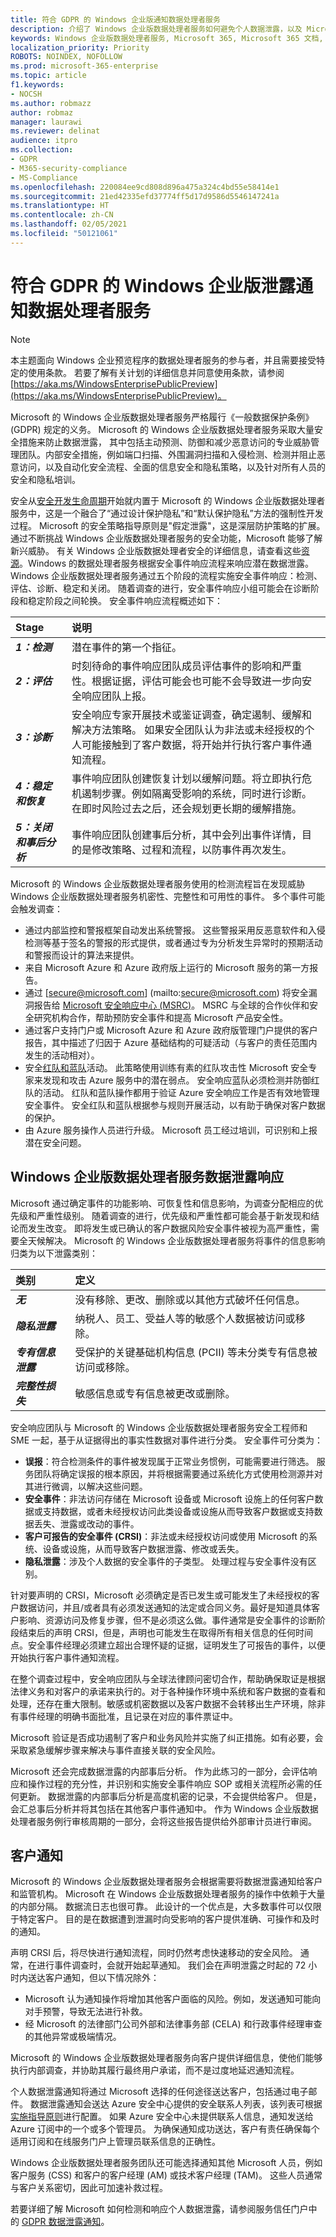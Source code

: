 ```yaml
---
title: 符合 GDPR 的 Windows 企业版通知数据处理者服务
description: 介绍了 Windows 企业版数据处理者服务如何避免个人数据泄露，以及 Microsoft 如何在出现数据泄露时响应和通知用户。
keywords: Windows 企业版数据处理者服务, Microsoft 365, Microsoft 365 文档, GDPR
localization_priority: Priority
ROBOTS: NOINDEX, NOFOLLOW
ms.prod: microsoft-365-enterprise
ms.topic: article
f1.keywords:
- NOCSH
ms.author: robmazz
author: robmaz
manager: laurawi
ms.reviewer: delinat
audience: itpro
ms.collection:
- GDPR
- M365-security-compliance
- MS-Compliance
ms.openlocfilehash: 220084ee9cd808d896a475a324c4bd55e58414e1
ms.sourcegitcommit: 21ed42335efd37774ff5d17d9586d5546147241a
ms.translationtype: HT
ms.contentlocale: zh-CN
ms.lasthandoff: 02/05/2021
ms.locfileid: "50121061"
---
```

# <a name="data-processor-service-for-windows-enterprise-breach-notification-under-the-gdpr"></a>符合 GDPR 的 Windows 企业版泄露通知数据处理者服务

>[!NOTE]
>本主题面向 Windows 企业预览程序的数据处理者服务的参与者，并且需要接受特定的使用条款。 若要了解有关计划的详细信息并同意使用条款，请参阅 [https://aka.ms/WindowsEnterprisePublicPreview](https://aka.ms/WindowsEnterprisePublicPreview)。

Microsoft 的 Windows 企业版数据处理者服务严格履行《一般数据保护条例》(GDPR) 规定的义务。 Microsoft 的 Windows 企业版数据处理者服务采取大量安全措施来防止数据泄露， 其中包括主动预测、防御和减少恶意访问的专业威胁管理团队。内部安全措施，例如端口扫描、外围漏洞扫描和入侵检测、检测并阻止恶意访问，以及自动化安全流程、全面的信息安全和隐私策略，以及针对所有人员的安全和隐私培训。 

安全从[安全开发生命周期](https://www.microsoft.com/sdl/)开始就内置于 Microsoft 的 Windows 企业版数据处理者服务中，这是一个融合了“通过设计保护隐私”和“默认保护隐私”方法的强制性开发过程。 Microsoft 的安全策略指导原则是"假定泄露"，这是深层防护策略的扩展。 通过不断挑战 Windows 企业版数据处理者服务的安全功能，Microsoft 能够了解新兴威胁。 有关 Windows 企业版数据处理者安全的详细信息，请查看这些[资源](https://www.microsoft.com/TrustCenter/Security/windows10-security)。Windows 的数据处理者服务根据安全事件响应流程来响应潜在数据泄露。 Windows 企业版数据处理者服务通过五个阶段的流程实施安全事件响应：检测、评估、诊断、稳定和关闭。 随着调查的进行，安全事件响应小组可能会在诊断阶段和稳定阶段之间轮换。 安全事件响应流程概述如下： 

|**Stage**|**说明**|
|:------- |:------------- |
| ***1：检测*** | 潜在事件的第一个指征。 |
| ***2：评估*** | 时刻待命的事件响应团队成员评估事件的影响和严重性。根据证据，评估可能会也可能不会导致进一步向安全响应团队上报。 |
| ***3：诊断*** | 安全响应专家开展技术或鉴证调查，确定遏制、缓解和解决方法策略。 如果安全团队认为非法或未经授权的个人可能接触到了客户数据，将开始并行执行客户事件通知流程。 |
| ***4：稳定和恢复*** | 事件响应团队创建恢复计划以缓解问题。将立即执行危机遏制步骤。例如隔离受影响的系统，同时进行诊断。在即时风险过去之后，还会规划更长期的缓解措施。 |
| ***5：关闭和事后分析*** | 事件响应团队创建事后分析，其中会列出事件详情，目的是修改策略、过程和流程，以防事件再次发生。 |

Microsoft 的 Windows 企业版数据处理者服务使用的检测流程旨在发现威胁 Windows 企业版数据处理者服务机密性、完整性和可用性的事件。 多个事件可能会触发调查：

- 通过内部监控和警报框架自动发出系统警报。 这些警报采用反恶意软件和入侵检测等基于签名的警报的形式提供，或者通过专为分析发生异常时的预期活动和警报而设计的算法来提供。
- 来自 Microsoft Azure 和 Azure 政府版上运行的 Microsoft 服务的第一方报告。
- 通过 [secure@microsoft.com] (mailto:secure@microsoft.com) 将安全漏洞报告给 [Microsoft 安全响应中心 (MSRC)](https://technet.microsoft.com/security/dn440717)。 MSRC 与全球的合作伙伴和安全研究机构合作，帮助预防安全事件和提高 Microsoft 产品安全性。
- 通过客户支持门户或 Microsoft Azure 和 Azure 政府版管理门户提供的客户报告，其中描述了归因于 Azure 基础结构的可疑活动（与客户的责任范围内发生的活动相对）。
- 安全[红队和蓝队](https://azure.microsoft.com/blog/red-teaming-using-cutting-edge-threat-simulation-to-harden-the-microsoft-enterprise-cloud/)活动。 此策略使用训练有素的红队攻击性 Microsoft 安全专家来发现和攻击 Azure 服务中的潜在弱点。 安全响应蓝队必须检测并防御红队的活动。 红队和蓝队操作都用于验证 Azure 安全响应工作是否有效地管理安全事件。 安全红队和蓝队根据参与规则开展活动，以有助于确保对客户数据的保护。
- 由 Azure 服务操作人员进行升级。 Microsoft 员工经过培训，可识别和上报潜在安全问题。

## <a name="data-processor-service-for-windows-enterprise-data-breach-response"></a>Windows 企业版数据处理者服务数据泄露响应

 Microsoft 通过确定事件的功能影响、可恢复性和信息影响，为调查分配相应的优先级和严重性级别。 随着调查的进行，优先级和严重性都可能会基于新发现和结论而发生改变。 即将发生或已确认的客户数据风险安全事件被视为高严重性，需要全天候解决。 Microsoft 的 Windows 企业版数据处理者服务将事件的信息影响归类为以下泄露类别：

| **类别** | **定义** |
|:------------ |:-------------- |
| ***无*** | 没有移除、更改、删除或以其他方式破坏任何信息。 |
| ***隐私泄露*** | 纳税人、员工、受益人等的敏感个人数据被访问或移除。 |
| ***专有信息泄露*** | 受保护的关键基础机构信息 (PCII) 等未分类专有信息被访问或移除。 |
| ***完整性损失*** | 敏感信息或专有信息被更改或删除。 |

安全响应团队与 Microsoft 的 Windows 企业版数据处理者服务安全工程师和 SME 一起，基于从证据得出的事实性数据对事件进行分类。 安全事件可分类为：

- **误报**：符合检测条件的事件被发现属于正常业务惯例，可能需要进行筛选。 服务团队将确定误报的根本原因，并将根据需要通过系统化方式使用检测源并对其进行微调，以解决这些问题。
- **安全事件**：非法访问存储在 Microsoft 设备或 Microsoft 设施上的任何客户数据或支持数据，或者未经授权访问此类设备或设施从而导致客户数据或支持数据丢失、泄露或改动的事件。
- **客户可报告的安全事件 (CRSI)**：非法或未经授权访问或使用 Microsoft 的系统、设备或设施，从而导致客户数据泄露、修改或丢失。
- **隐私泄露**：涉及个人数据的安全事件的子类型。 处理过程与安全事件没有区别。

 针对要声明的 CRSI，Microsoft 必须确定是否已发生或可能发生了未经授权的客户数据访问，并且/或者具有必须发送通知的法定或合同义务。最好是知道具体客户影响、资源访问及修复步骤，但不是必须这么做。事件通常是安全事件的诊断阶段结束后的声明 CRSI，但是，声明也可能发生在取得所有相关信息的任何时间点。安全事件经理必须建立超出合理怀疑的证据，证明发生了可报告的事件，以便开始执行客户事件通知流程。

在整个调查过程中，安全响应团队与全球法律顾问密切合作，帮助确保取证是根据法律义务和对客户的承诺来执行的。对于各种操作环境中系统和客户数据的查看和处理，还存在重大限制。敏感或机密数据以及客户数据不会转移出生产环境，除非有事件经理的明确书面批准，且记录在对应的事件票证中。

Microsoft 验证是否成功遏制了客户和业务风险并实施了纠正措施。如有必要，会采取紧急缓解步骤来解决与事件直接关联的安全风险。

Microsoft 还会完成数据泄露的内部事后分析。 作为此练习的一部分，会评估响应和操作过程的充分性，并识别和实施安全事件响应 SOP 或相关流程所必需的任何更新。 数据泄露的内部事后分析是高度机密的记录，不会提供给客户。 但是，会汇总事后分析并将其包括在其他客户事件通知中。 作为 Windows 企业版数据处理者服务例行审核周期的一部分，会将这些报告提供给外部审计员进行审阅。

## <a name="customer-notice"></a>客户通知

Microsoft 的 Windows 企业版数据处理者服务会根据需要将数据泄露通知给客户和监管机构。 Microsoft 在 Windows 企业版数据处理者服务的操作中依赖于大量的内部分隔。 数据流日志也很可靠。 此设计的一个优点是，大多数事件可以仅限于特定客户。 目的是在数据遭到泄漏时向受影响的客户提供准确、可操作和及时的通知。

声明 CRSI 后，将尽快进行通知流程，同时仍然考虑快速移动的安全风险。 通常，在进行事件调查时，会就开始起草通知。 我们会在声明泄露之时起的 72 小时内送达客户通知，但以下情况除外：

- Microsoft 认为通知操作将增加其他客户面临的风险。例如，发送通知可能向对手预警，导致无法进行补救。
- 经 Microsoft 的法律部门公司外部和法律事务部 (CELA) 和行政事件经理审查的其他异常或极端情况。

 Microsoft 的 Windows 企业版数据处理者服务向客户提供详细信息，使他们能够执行内部调查，并协助其履行最终用户承诺，而不是过度地延迟通知流程。

个人数据泄露通知将通过 Microsoft 选择的任何途径送达客户，包括通过电子邮件。 数据泄露通知会送达 Azure 安全中心提供的安全联系人列表，该列表可根据[实施指导原则](/azure/security-center/security-center-provide-security-contact-details)进行配置。 如果 Azure 安全中心未提供联系人信息，通知发送给 Azure 订阅中的一个或多个管理员。 为确保通知成功送达，客户有责任确保每个适用订阅和在线服务门户上管理员联系信息的正确性。

Windows 企业版数据处理者服务团队还可能选择通知其他 Microsoft 人员，例如客户服务 (CSS) 和客户的客户经理 (AM) 或技术客户经理 (TAM)。 这些人员通常与客户关系密切，因此可加速补救过程。

若要详细了解 Microsoft 如何检测和响应个人数据泄露，请参阅服务信任门户中的 [GDPR 数据泄露通知](https://servicetrust.microsoft.com/ViewPage/GDPRBreach)。
